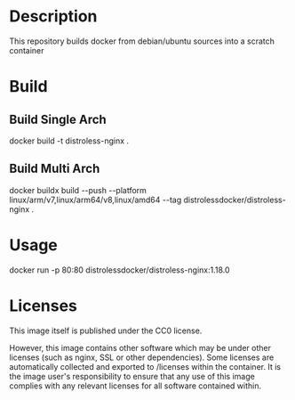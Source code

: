 # Description
This repository builds docker from debian/ubuntu sources into a scratch container

# Build

## Build Single Arch
docker build -t distroless-nginx  .

## Build Multi Arch
docker buildx build --push --platform linux/arm/v7,linux/arm64/v8,linux/amd64 --tag distrolessdocker/distroless-nginx  .

# Usage
docker run -p  80:80 distrolessdocker/distroless-nginx:1.18.0 

# Licenses

This image itself is published under the CC0 license.

 However,  this image contains other software which may be under other licenses (such as nginx, SSL or other dependencies). Some licenses are automatically collected and exported to /licenses within the container. It is the image user's responsibility to ensure that any use of this image complies with any relevant licenses for all software contained within.

